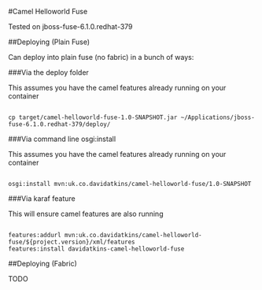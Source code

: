 #Camel Helloworld Fuse

Tested on jboss-fuse-6.1.0.redhat-379

##Deploying (Plain Fuse)

Can deploy into plain fuse (no fabric) in a bunch of ways:

###Via the deploy folder

This assumes you have the camel features already running on your container

<code>
cp target/camel-helloworld-fuse-1.0-SNAPSHOT.jar ~/Applications/jboss-fuse-6.1.0.redhat-379/deploy/
</code>

###Via command line osgi:install

This assumes you have the camel features already running on your container

<code>
osgi:install mvn:uk.co.davidatkins/camel-helloworld-fuse/1.0-SNAPSHOT
</code>

###Via karaf feature

This will ensure camel features are also running

<code>
features:addurl mvn:uk.co.davidatkins/camel-helloworld-fuse/${project.version}/xml/features
features:install davidatkins-camel-helloworld-fuse
</code>

##Deploying (Fabric)

TODO